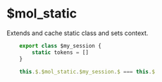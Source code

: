 # $mol_static

Extends and cache static class and sets context.

```ts
	export class $my_session {
		static tokens = []
	}

	this.$.$mol_static.$my_session.$ === this.$
```
